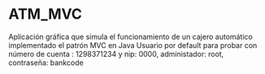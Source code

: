# ATM_MVC
Aplicación gráfica que simula el funcionamiento de un cajero automático implementado el patrón MVC en Java
Usuario por default para probar con número de cuenta : 1298371234 y nip: 0000, administador: root, contraseña: bankcode


